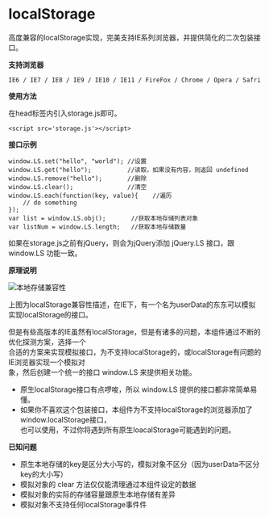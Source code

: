 localStorage
============

高度兼容的localStorage实现，完美支持IE系列浏览器，并提供简化的二次包装接口。

**支持浏览器**

	IE6 / IE7 / IE8 / IE9 / IE10 / IE11 / FireFox / Chrome / Opera / Safri

**使用方法**

在head标签内引入storage.js即可。

	<script src='storage.js'></script>
**接口示例**

	window.LS.set("hello", "world"); //设置
	window.LS.get("hello");			 //读取，如果没有内容，则返回 undefined
	window.LS.remove("hello");		 //删除
	window.LS.clear();				 //清空
	window.LS.each(function(key, value){	//遍历
		// do something
	});
	var list = window.LS.obj();		  //获取本地存储列表对象
	var listNum = window.LS.length;	  //获取本地存储数量

如果在storage.js之前有jQuery，则会为jQuery添加 jQuery.LS 接口，跟 window.LS 功能一致。  

**原理说明**

![本地存储兼容性](http://pic002.cnblogs.com/images/2012/422834/2012070316413785.jpg "本地存储兼容性")

上图为localStorage兼容性描述，在IE下，有一个名为userData的东东可以模拟实现localStorage的接口。<br/>

但是有些高版本的IE虽然有localStorage，但是有诸多的问题，本组件通过不断的优化探测方案，选择一个<br/>
合适的方案来实现模拟接口，为不支持localStorage的，或localStorage有问题的IE浏览器实现一个模拟对<br/>
象，然后创建一个统一的接口 window.LS 来提供相关功能。

 * 原生localStorage接口有点啰唆，所以 window.LS 提供的接口都非常简单易懂。<br/>
 * 如果你不喜欢这个包装接口，本组件为不支持localStorage的浏览器添加了window.localStorage接口，<br/>
也可以使用，不过你将遇到所有原生loacalStorage可能遇到的问题。

**已知问题**

 * 原生本地存储的key是区分大小写的，模拟对象不区分（因为userData不区分key的大小写）
 * 模拟对象的 clear 方法仅仅能清理通过本组件设定的数据
 * 模拟对象的实际的存储容量跟原生本地存储有差异
 * 模拟对象不支持任何localStorage事件件
